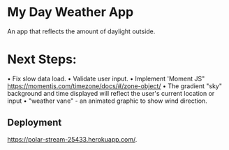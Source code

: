 # My Day Weather App

An app that reflects the amount of daylight outside.


# Next Steps:
• Fix slow data load. 
• Validate user input.
• Implement 'Moment JS"    https://momentjs.com/timezone/docs/#/zone-object/ 
• The gradient "sky" background and time displayed will reflect the user's current location or input
• "weather vane" - an animated graphic to show wind direction.

## Deployment

https://polar-stream-25433.herokuapp.com/.


